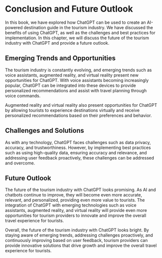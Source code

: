 Conclusion and Future Outlook
=================================================================================

In this book, we have explored how ChatGPT can be used to create an AI-powered destination guide in the tourism industry. We have discussed the benefits of using ChatGPT, as well as the challenges and best practices for implementation. In this chapter, we will discuss the future of the tourism industry with ChatGPT and provide a future outlook.

Emerging Trends and Opportunities
---------------------------------

The tourism industry is constantly evolving, and emerging trends such as voice assistants, augmented reality, and virtual reality present new opportunities for ChatGPT. With voice assistants becoming increasingly popular, ChatGPT can be integrated into these devices to provide personalized recommendations and assist with travel planning through voice commands.

Augmented reality and virtual reality also present opportunities for ChatGPT by allowing tourists to experience destinations virtually and receive personalized recommendations based on their preferences and behavior.

Challenges and Solutions
------------------------

As with any technology, ChatGPT faces challenges such as data privacy, accuracy, and trustworthiness. However, by implementing best practices such as using high-quality data, ensuring accuracy and relevance, and addressing user feedback proactively, these challenges can be addressed and overcome.

Future Outlook
--------------

The future of the tourism industry with ChatGPT looks promising. As AI and chatbots continue to improve, they will become even more accurate, relevant, and personalized, providing even more value to tourists. The integration of ChatGPT with emerging technologies such as voice assistants, augmented reality, and virtual reality will provide even more opportunities for tourism providers to innovate and improve the overall travel experience for tourists.

Overall, the future of the tourism industry with ChatGPT looks bright. By staying aware of emerging trends, addressing challenges proactively, and continuously improving based on user feedback, tourism providers can provide innovative solutions that drive growth and improve the overall travel experience for tourists.
